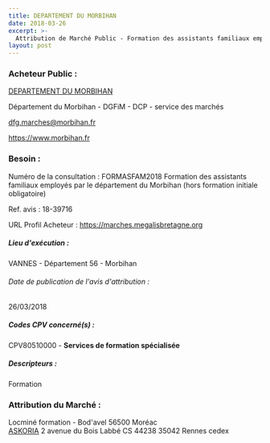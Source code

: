```yaml
---
title: DEPARTEMENT DU MORBIHAN
date: 2018-03-26
excerpt: >-
  Attribution de Marché Public - Formation des assistants familiaux employés par le département du Morbihan (hors formation initiale obligatoire)
layout: post
---
```


### Acheteur Public : 
<a href="/acheteur-33/siren-225600014"> DEPARTEMENT DU MORBIHAN</a><br/>

Département du Morbihan - DGFiM - DCP - service des marchés

dfg.marches@morbihan.fr


https://www.morbihan.fr
### Besoin :

Numéro de la consultation : FORMASFAM2018 Formation des assistants familiaux employés par le département du Morbihan (hors formation initiale obligatoire)

Ref. avis : 18-39716

URL Profil Acheteur : https://marches.megalisbretagne.org

##### Lieu d'exécution :

VANNES - Département 56 - Morbihan

###### Date de publication de l'avis d'attribution : 
26/03/2018

##### Codes CPV concerné(s) :
CPV80510000 - **Services de formation spécialisée** <br/>

##### Descripteurs :
Formation <br/>

### Attribution du Marché :
Locminé formation - Bod'avel 56500 Moréac <br/>
<a href="/entreprise-269/siren-792961617"> ASKORIA</a>    2 avenue du Bois Labbé CS 44238 35042 Rennes cedex <br/>
